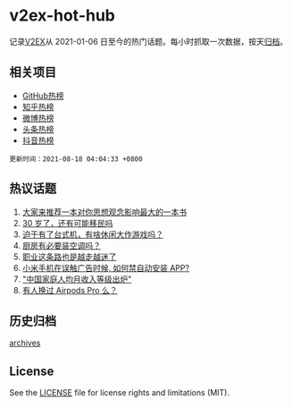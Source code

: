 # v2ex-hot-hub

 记录[V2EX](https://www.v2ex.com/)从 2021-01-06 日至今的热门话题。每小时抓取一次数据，按天[归档](archives)。
 
 ## 相关项目

- [GitHub热榜](https://github.com/snaildev/github-hot-hub)
- [知乎热榜](https://github.com/snaildev/zhihu-hot-hub)
- [微博热榜](https://github.com/snaildev/weibo-hot-hub)
- [头条热榜](https://github.com/snaildev/toutiao-hot-hub)
- [抖音热榜](https://github.com/snaildev/douyin-hot-hub)


 `更新时间：2021-08-18 04:04:33 +0800`

## 热议话题

1. [大家来推荐一本对你思想观念影响最大的一本书](https://www.v2ex.com/t/796289)
1. [30 岁了，还有可能移民吗](https://www.v2ex.com/t/796248)
1. [迫于有了台式机，有啥休闲大作游戏吗？](https://www.v2ex.com/t/796177)
1. [厨房有必要装空调吗？](https://www.v2ex.com/t/796195)
1. [职业这条路也是越走越迷了](https://www.v2ex.com/t/796187)
1. [小米手机在误触广告时候, 如何禁自动安装 APP?](https://www.v2ex.com/t/796204)
1. ["中国家庭人均月收入等级出炉"](https://www.v2ex.com/t/796337)
1. [有人换过 Airpods Pro 么？](https://www.v2ex.com/t/796192)

## 历史归档

[archives](archives)

## License

See the [LICENSE](LICENSE) file for license rights and limitations (MIT).
